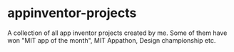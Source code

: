# appinventor-projects
A collection of all app inventor projects created by me. Some of them have won "MIT app of the month", MIT Appathon, Design championship etc.
